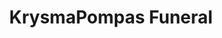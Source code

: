 ---
title: "KrysmaPompas Funeral"
url: /meudon/krysmapompas-funeral/
shop: directeurs de funérailles
---